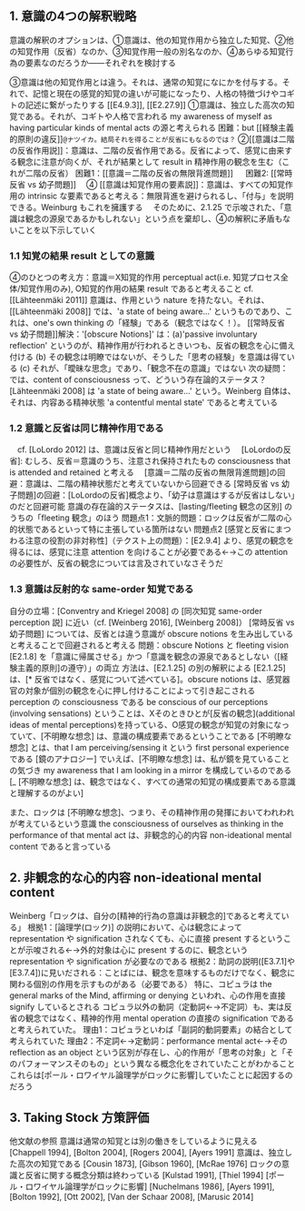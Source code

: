 ## 1. 意識の4つの解釈戦略

 意識の解釈のオプションは、①意識は、他の知覚作用から独立した知覚、②他の知覚作用（反省）なのか、③知覚作用一般の別名なのか、④あらゆる知覚行為の要素なのだろうか——それぞれを検討する

 ③意識は他の知覚作用とは違う。それは、通常の知覚になにかを付与する。それで、記憶と現在の感覚的知覚の違いが可能になったり、人格の特徴づけやコギトの記述に繋がったりする [[E4.9.3]], [[E2.27.9]]
 ①意識は、独立した高次の知覚である。それが、コギトや人格で言われる my awareness of myself as having particular kinds of mental acts の源と考えられる
 	困難：but [[経験主義的原則の違反]]`@ナツイカ。結局それを得ることが反省にもなるのでは？`
 ②[[意識は二階の反省作用説]]：意識は、二階の反省作用である。反省によって、感覚に由来する観念に注意が向くが、それが結果として result in 精神作用の観念を生む（これが二階の反省）
 	困難1：[[意識＝二階の反省の無限背進問題]]
　	困難2: [[常時反省 vs 幼子問題]]
　④ [[意識は知覚作用の要素説]]：意識は、すべての知覚作用の intrinsic な要素であると考える：無限背進を避けられるし、「付与」を説明できる。Weinburg もこれを擁護する
　そのために、2.1.25 で示唆された、「意識は観念の源泉であるかもしれない」という点を棄却し、④の解釈に矛盾もないことを以下示していく

### 1.1 知覚の結果 result としての意識

 ④のひとつの考え方：意識＝X知覚的作用 perceptual act(i.e. 知覚プロセス全体/知覚作用のみ), O知覚的作用の結果 result であると考えること cf. [[Lähteenmäki 2011]]
 意識は、作用という nature を持たない。それは、[[Lähteenmäki 2008]] では、'a state of being aware...' というものであり、これは、one's own thinking の「経験」である（観念ではなく！）。
 [[常時反省 vs 幼子問題]]解決：'[obscure Notions]' は：(a)'passive involuntary reflection' というのが、精神作用が行われるときいつも、反省の観念を心に備え付ける (b) その観念は明瞭ではないが、そうした「思考の経験」を意識は得ている (c) それが、「曖昧な思念」であり、「観念不在の意識」ではない
 次の疑問：では、content of consciousness って、どういう存在論的ステータス？
 	[Lähteenmäki 2008] は 'a state of being aware...' という。Weinberg 自体は、それは、内容ある精神状態 'a contentful mental state' であると考えている

### 1.2 意識と反省は同じ精神作用である

　cf. [LoLordo 2012] は、意識は反省と同じ精神作用だという
　[LoLordoの反省]: むしろ、反省＝意識のうち、注意され保持されたもの consciousness that is attended and retained と考える
　[意識＝二階の反省の無限背進問題]の回避：意識は、二階の精神状態だと考えていないから回避できる
 [常時反省 vs 幼子問題]の回避：[LoLordoの反省]概念より、「幼子は意識はするが反省はしない」のだと回避可能
 意識の存在論的ステータスは、[lasting/fleeting 観念の区別] のうちの「fleeting 観念」のほう
 問題点1：文脈的問題：ロックは反省が二階の心的状態であるといって特に主張している箇所はない
 問題点2 [感覚と反省にまつわる注意の役割の非対称性]（テクスト上の問題）：[E2.9.4] より、感覚の観念を得るには、感覚に注意 attention を向けることが必要である←→この attention の必要性が、反省の観念については言及されていなさそうだ

### 1.3 意識は反射的な same-order 知覚である
 自分の立場：[Conventry and Kriegel 2008] の [同次知覚 same-order perception 説] に近い（cf. [Weinberg 2016], [Weinberg 2008]）
 [常時反省 vs 幼子問題] については、反省とは違う意識が obscure notions を生み出していると考えることで回避されると考える
 問題：obscure Notions と fleeting vision [E2.1.8] を「意識に帰属させる」かつ「意識を観念の源泉であるとしない（[経験主義的原則]の遵守）」の両立
 方法は、[E2.1.25] の別の解釈による
 [E2.1.25] は、[* 反省ではなく、感覚について述べている]。obscure notions は、感覚器官の対象が個別の観念を心に押し付けることによって引き起こされる perception の consciousness である
 be conscious of our perceptions (involving sensations) ということは、Xそのときひとが[反省の観念](additional ideas of mental perceptions)を持っている、O感覚の観念が知覚の対象になっていて、[不明瞭な想念] は、意識の構成要素であるということである
 [不明瞭な想念] とは、that I am perceiving/sensing it という first personal experience である
 [鏡のアナロジー] でいえば、[不明瞭な想念] は、私が鏡を見ていることの気づき  my awareness that I am looking in a mirror を構成しているのである
 [_ [不明瞭な想念] は、観念ではなく、すべての通常の知覚の構成要素である意識と理解するのがよい]

 また、ロックは [不明瞭な想念]、つまり、その精神作用の発揮においてわれわれが考えているという意識 the consciousness of ourselves as thinking in the performance of that mental act は、非観念的心的内容 non-ideational mental content であると言っている

## 2. 非観念的な心的内容 non-ideational mental content
 Weinberg「ロックは、自分の[精神的行為の意識は非観念的]であると考えている」
 根拠1：[論理学(ロック)] の説明において、心は観念によって representation や signification されなくても、心に直接 present するということが示唆される←→外的対象は心に present するのに、観念という representation や signification が必要なのである 
 根拠2：助詞の説明([E3.7.1]や[E3.7.4])に見いだされる：ことばには、観念を意味するものだけでなく、観念に関わる個別の作用を示すものがある（必要である）
 特に、コピュラは the general marks of the Mind, affirming or denying といわれ、心の作用を直接 signify しているとされる
 コピュラ以外の動詞（定動詞←→不定詞）も、実は反省の観念ではなく、精神的作用 mental operation の直接の signification であると考えられていた。
 理由1：コピュラといわば「副詞的動詞要素」の結合として考えられていた
 理由2：不定詞←→定動詞：performance mental act←→そのreflection as an object という区別が存在し、心的作用が「思考の対象」と「そのパフォーマンスそのもの」という異なる概念化をされていたことがわかること
 これらは[ポール・ロワイヤル論理学がロックに影響]していたことに起因するのだろう 

## 3. Taking Stock 方策評価


他文献の参照
 意識は通常の知覚とは別の働きをしているように見える [Chappell 1994], [Bolton 2004], [Rogers 2004], [Ayers 1991]
 意識は、独立した高次の知覚である [Cousin 1873], [Gibson 1960], [McRae 1976]
 ロックの意識と反省に関する概念分類は終わっている [Kulstad 1991], [Thiel 1994]
 [ポール・ロワイヤル論理学がロックに影響]  [Nuchelmans 1986], [Ayers 1991], [Bolton 1992], [Ott 2002], [Van der Schaar 2008], [Marusic 2014]

